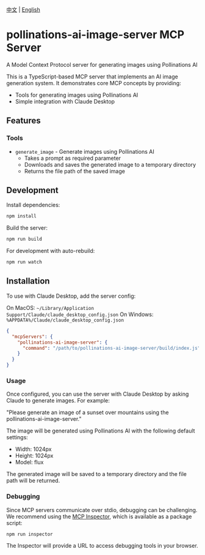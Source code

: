 [中文](README_zh.md) | [English](README.md)

# pollinations-ai-image-server MCP Server

A Model Context Protocol server for generating images using Pollinations AI

This is a TypeScript-based MCP server that implements an AI image generation system. It demonstrates core MCP concepts by providing:

- Tools for generating images using Pollinations AI
- Simple integration with Claude Desktop

## Features

### Tools
- `generate_image` - Generate images using Pollinations AI
  - Takes a prompt as required parameter
  - Downloads and saves the generated image to a temporary directory
  - Returns the file path of the saved image

## Development

Install dependencies:
```bash
npm install
```

Build the server:
```bash
npm run build
```

For development with auto-rebuild:
```bash
npm run watch
```

## Installation

To use with Claude Desktop, add the server config:

On MacOS: `~/Library/Application Support/Claude/claude_desktop_config.json`
On Windows: `%APPDATA%/Claude/claude_desktop_config.json`

```json
{
  "mcpServers": {
    "pollinations-ai-image-server": {
      "command": "/path/to/pollinations-ai-image-server/build/index.js"
    }
  }
}
```

### Usage

Once configured, you can use the server with Claude Desktop by asking Claude to generate images. For example:

"Please generate an image of a sunset over mountains using the pollinations-ai-image-server."

The image will be generated using Pollinations AI with the following default settings:
- Width: 1024px
- Height: 1024px
- Model: flux

The generated image will be saved to a temporary directory and the file path will be returned.

### Debugging

Since MCP servers communicate over stdio, debugging can be challenging. We recommend using the [MCP Inspector](https://github.com/modelcontextprotocol/inspector), which is available as a package script:

```bash
npm run inspector
```

The Inspector will provide a URL to access debugging tools in your browser.
